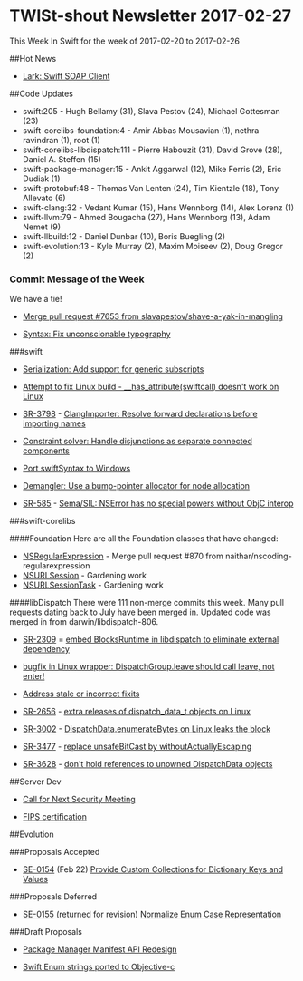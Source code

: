 # TWISt-shout Newsletter 2017-02-27
This Week In Swift for the week of 2017-02-20 to 2017-02-26

##Hot News

* [Lark: Swift SOAP Client](https://lists.swift.org/pipermail/swift-users/Week-of-Mon-20170220/004816.html)

##Code Updates

* swift:205 - Hugh Bellamy (31), Slava Pestov (24), Michael Gottesman (23)
* swift-corelibs-foundation:4 - Amir Abbas Mousavian (1), nethra ravindran (1), root (1)
* swift-corelibs-libdispatch:111 - Pierre Habouzit (31), David Grove (28), Daniel A. Steffen (15)
* swift-package-manager:15 - Ankit Aggarwal (12), Mike Ferris (2), Eric Dudiak (1)
* swift-protobuf:48 - Thomas Van Lenten (24), Tim Kientzle (18), Tony Allevato (6)
* swift-clang:32 - Vedant Kumar (15), Hans Wennborg (14), Alex Lorenz (1)
* swift-llvm:79 - Ahmed Bougacha (27), Hans Wennborg (13), Adam Nemet (9)
* swift-llbuild:12 - Daniel Dunbar (10), Boris Buegling (2)
* swift-evolution:13 - Kyle Murray (2), Maxim Moiseev (2), Doug Gregor (2)

### Commit Message of the Week
We have a tie!
* [Merge pull request #7653 from slavapestov/shave-a-yak-in-mangling](http://github.com/apple/swift/commit/60e70389e0bb023014761ae42028324fd4118721)

* [Syntax: Fix unconscionable typography](http://github.com/apple/swift/commit/bd6959b274f1a0b4ca23f3c9c7d65069d121cb90)

###swift

* [Serialization: Add support for generic subscripts](http://github.com/apple/swift/commit/cc54361b2a2832885adaea38fb5bcaf6e363a2a8)

* [Attempt to fix Linux build - __has_attribute(swiftcall) doesn't work on Linux](http://github.com/apple/swift/commit/a6515200f44c1424ba021cb3938f7e96359ebd00)

* [SR-3798](https://bugs.swift.org/browse/SR-3798) - [ClangImporter: Resolve forward declarations before importing names](http://github.com/apple/swift/commit/e6a85f6602934d35d217f2ea23059660d543b5ff)

* [Constraint solver: Handle disjunctions as separate connected components](http://github.com/apple/swift/commit/40b6764e80a71e46531c770851beff0962a51db2)

* [Port swiftSyntax to Windows](http://github.com/apple/swift/commit/b564a917be72b0b4b731da70d5639a25fa99b80d)

* [Demangler: Use a bump-pointer allocator for node allocation](http://github.com/apple/swift/commit/7d7dc5aaac0f5581863c1d0d32fe5d2752d75e2a)

* [SR-585](https://bugs.swift.org/browse/SR-585) - [Sema/SIL: NSError has no special powers without ObjC interop](http://github.com/apple/swift/commit/d998692b60c72976eac83cd0616babe7567a9a19)
  
###swift-corelibs

####Foundation
Here are all the Foundation classes that have changed:

* [NSRegularExpression](https://github.com/apple/swift-corelibs-foundation/commits/master/Foundation/NSRegularExpression.swift) - Merge pull request #870 from naithar/nscoding-regularexpression
* [NSURLSession](https://github.com/apple/swift-corelibs-foundation/commits/master/Foundation/NSURLSession/NSURLSession.swift) - Gardening work
* [NSURLSessionTask](https://github.com/apple/swift-corelibs-foundation/commits/master/Foundation/NSURLSession/NSURLSessionTask.swift) - Gardening work

####libDispatch
There were 111 non-merge commits this week. Many pull requests dating back to July have been merged in. Updated code was merged in from darwin/libdispatch-806.

* [SR-2309](https://bugs.swift.org/browse/SR-2309) = [embed BlocksRuntime in libdispatch to eliminate external dependency](http://github.com/apple/swift-corelibs-libdispatch/commit/28974c2304b1b51c21ab3933d234d55684a86576)

* [bugfix in Linux wrapper: DispatchGroup.leave should call leave, not enter!](http://github.com/apple/swift-corelibs-libdispatch/commit/2b0fe21554bb7c3a7ddc5f8ce19c616d7958d4d8)

* [Address stale or incorrect fixits](http://github.com/apple/swift-corelibs-libdispatch/commit/4cf1ab49bf431bdee3329cbe5826ba9062fa333a)

* [SR-2656](https://bugs.swift.org/browse/SR-2656) - [extra releases of dispatch_data_t objects on Linux](http://github.com/apple/swift-corelibs-libdispatch/commit/a7504eed3b4317df10727ca5525b9ee5a8892807)

* [SR-3002](https://bugs.swift.org/browse/SR-3002) - [DispatchData.enumerateBytes on Linux leaks the block](http://github.com/apple/swift-corelibs-libdispatch/commit/12b43731fdcf33176a04f1ac6be8defc94a093b2)

* [SR-3477](https://bugs.swift.org/browse/SR-3477) - [replace unsafeBitCast by withoutActuallyEscaping](http://github.com/apple/swift-corelibs-libdispatch/commit/aa32c4a1c598997565f3d91c2f07229f5f3a270b)

* [SR-3628](https://bugs.swift.org/browse/SR-3628) - [don't hold references to unowned DispatchData objects](http://github.com/apple/swift-corelibs-libdispatch/commit/1e5f5e319f4137a01aff21ef2c645cee4a078120)

##Server Dev

* [Call for Next Security Meeting](https://lists.swift.org/pipermail/swift-server-dev/Week-of-Mon-20170220/000265.html)

* [FIPS certification](https://lists.swift.org/pipermail/swift-server-dev/Week-of-Mon-20170220/000263.html)

##Evolution

###Proposals Accepted

* [SE-0154](https://github.com/apple/swift-evolution/blob/master/proposals/0154-dictionary-key-and-value-collections.md) (Feb 22) [Provide Custom Collections for Dictionary Keys and Values](https://lists.swift.org/pipermail/swift-evolution-announce/2017-February/000324.html)

###Proposals Deferred

* [SE-0155](https://github.com/apple/swift-evolution/blob/master/proposals/0155-normalize-enum-case-representation.md) (returned for revision) [Normalize Enum Case Representation](https://lists.swift.org/pipermail/swift-evolution/Week-of-Mon-20170220/032980.html)
  
###Draft Proposals

* [Package Manager Manifest API Redesign](https://lists.swift.org/pipermail/swift-build-dev/Week-of-Mon-20170220/000892.html)

* [Swift Enum strings ported to Objective-c](https://lists.swift.org/pipermail/swift-evolution/Week-of-Mon-20170220/033196.html)
